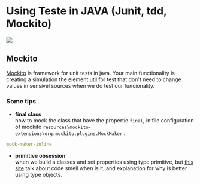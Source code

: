 # Using Teste in JAVA (Junit, tdd, Mockito)
![](https://img.shields.io/badge/Author-Alejandro_Fuentes_|_fuentesra@hotmail.com-informational?style=flat&logoColor=white&color=4a4c4d)

## Mockito


[Mockito][link-mockito] is framework for unit tests in java.
Your main functionality is creating a simulation the element util for test that don't need to change values in sensivel sources when we do test our funcionality.


### Some tips

* **final class**<br />
how to mock the class that have the propertie `final`, in file configuration of mockito
`resources\mockito-extensions\org.mockito.plugins.MockMaker` : 

```yaml
mock-maker-inline
```

* **primitive obsession**<br />
when we build a classes and set properties using type primitive, but [this site][link-about-primitiveObsession] talk about code smell when is it, and explanation for why is better using type objects. 


<!-- link and references -->
[link-mockito]: https://site.mockito.org/
[link-about-primitiveObsession]: https://blog.koalite.com/2017/09/primitive-obsession-obsession/